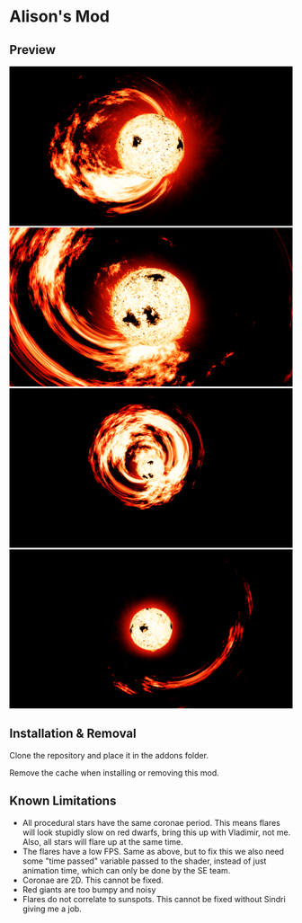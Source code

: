 # Alison's Mod

## Preview

![](assets/flares-1.png)
![](assets/flares-2.png)
![](assets/flares-3.png)
![](assets/flares-4.png)

## Installation & Removal

Clone the repository and place it in the addons folder.

Remove the cache when installing or removing this mod.

## Known Limitations

- All procedural stars have the same coronae period. This means flares will look stupidly slow on red dwarfs, bring this up with Vladimir, not me. Also, all stars will flare up at the same time.
- The flares have a low FPS. Same as above, but to fix this we also need some "time passed" variable passed to the shader, instead of just animation time, which can only be done by the SE team.
- Coronae are 2D. This cannot be fixed.
- Red giants are too bumpy and noisy
- Flares do not correlate to sunspots. This cannot be fixed without Sindri giving me a job.
